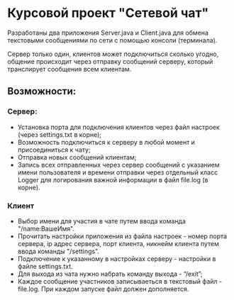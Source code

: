 # Курсовой проект "Сетевой чат"
Разработаны два приложения Server.java и Client.java для обмена текстовыми сообщениями по сети с помощью консоли (терминала).

Сервер только один, клиентов может подключиться сколько угодно, общение происходит через отправку сообщений серверу, который транслирует сообщения всем клиентам.

## Возможности:
### Сервер:
* Установка порта для подключения клиентов через файл настроек (через settings.txt в корне);
* Возможность подключиться к серверу в любой момент и присоединиться к чату;
* Отправка новых сообщений клиентам;
* Запись всех отправленных через сервер сообщений с указанием имени пользователя и времени отправки через отдельный класс Logger для логирования важной информации в файл file.log (в корне).

### Клиент
* Выбор имени для участия в чате путем ввода команда "/name:ВашеИмя".
* Прочитать настройки приложения из файла настроек - номер порта сервера, ip адрес сервера, порт клиента, никнейм клиента путем ввода команды "/settings".
* Подключение к указанному в настройках серверу - настройки в файле settings.txt.
* Для выхода из чата нужно набрать команду выхода - “/exit”;
* Каждое сообщение участников записываеться в текстовый файл - file.log. 
При каждом запуске файл должен дополняется.
